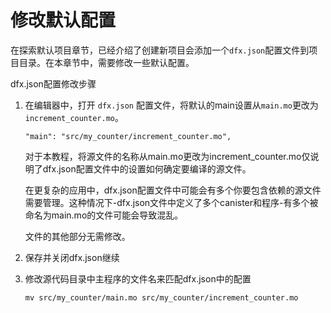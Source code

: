 # 修改默认配置



在探索默认项目章节，已经介绍了创建新项目会添加一个`dfx.json`配置文件到项目目录。在本章节中，需要修改一些默认配置。

dfx.json配置修改步骤

1. 在编辑器中，打开 `dfx.json` 配置文件，将默认的main设置从`main.mo`更改为`increment_counter.mo`。  


   ```text
   "main": "src/my_counter/increment_counter.mo",
   ```

   对于本教程，将源文件的名称从main.mo更改为increment\_counter.mo仅说明了dfx.json配置文件中的设置如何确定要编译的源文件。

   在更复杂的应用中，dfx.json配置文件中可能会有多个你要包含依赖的源文件需要管理。这种情况下-dfx.json文件中定义了多个canister和程序-有多个被命名为main.mo的文件可能会导致混乱。

   文件的其他部分无需修改。

2. 保存并关闭dfx.json继续
3. 修改源代码目录中主程序的文件名来匹配dfx.json中的配置  


   ```text
   mv src/my_counter/main.mo src/my_counter/increment_counter.mo
   ```

